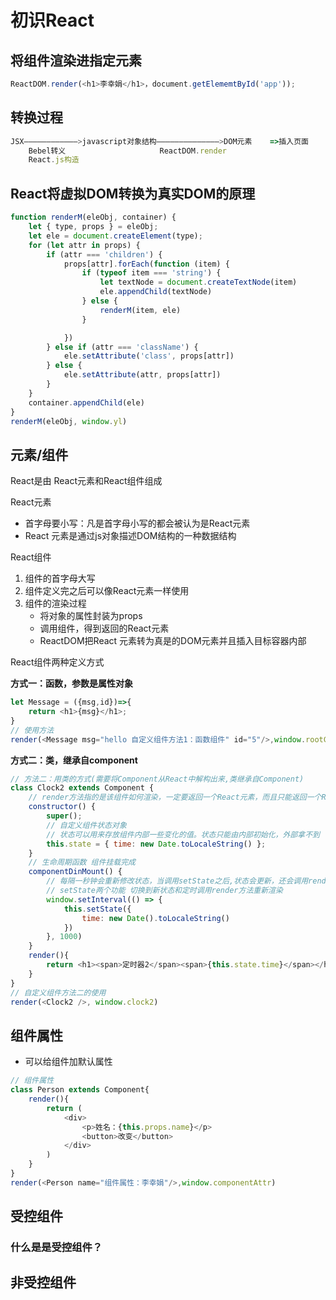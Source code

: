 # 初识React


## 将组件渲染进指定元素
```javascript
ReactDOM.render(<h1>李幸娟</h1>，document.getElememtById('app'));
```

## 转换过程
```javascript
JSX————————————>javascript对象结构——————————————>DOM元素    =>插入页面
    Bebel转义                     ReactDOM.render   
    React.js构造 
```
           

## React将虚拟DOM转换为真实DOM的原理
```javascript
function renderM(eleObj, container) {
    let { type, props } = eleObj;
    let ele = document.createElement(type);
    for (let attr in props) {
        if (attr === 'children') {
            props[attr].forEach(function (item) {
                if (typeof item === 'string') {
                    let textNode = document.createTextNode(item)
                    ele.appendChild(textNode)
                } else {
                    renderM(item, ele)
                }

            })
        } else if (attr === 'className') {
            ele.setAttribute('class', props[attr])
        } else {
            ele.setAttribute(attr, props[attr])
        }
    }
    container.appendChild(ele)
}
renderM(eleObj, window.yl)
```



## 元素/组件

React是由 React元素和React组件组成

React元素 
- 首字母要小写：凡是首字母小写的都会被认为是React元素
- React 元素是通过js对象描述DOM结构的一种数据结构


React组件

1. 组件的首字母大写
2. 组件定义完之后可以像React元素一样使用
3. 组件的渲染过程
     - 将对象的属性封装为props
     - 调用组件，得到返回的React元素
     - ReactDOM把React 元素转为真是的DOM元素并且插入目标容器内部


React组件两种定义方式

**方式一：函数，参数是属性对象**

```javascript
let Message = ({msg,id})=>{
    return <h1>{msg}</h1>;
}
// 使用方法
render(<Message msg="hello 自定义组件方法1：函数组件" id="5"/>,window.rootContainer)
```

**方式二：类，继承自component**

```javascript
// 方法二：用类的方式(需要将Component从React中解构出来,类继承自Component)
class Clock2 extends Component {
    // render方法指的是该组件如何渲染，一定要返回一个React元素，而且只能返回一个React元素
    constructor() {
        super();
        // 自定义组件状态对象
        // 状态可以用来存放组件内部一些变化的值。状态只能由内部初始化，外部拿不到
        this.state = { time: new Date.toLocaleString() };   
    }
    // 生命周期函数 组件挂载完成
    componentDinMount() {
        // 每隔一秒钟会重新修改状态，当调用setState之后,状态会更新，还会调用render方法进行重新渲染
        // setState两个功能 切换到新状态和定时调用render方法重新渲染
        window.setInterval(() => {
            this.setState({
                time: new Date().toLocaleString()
            })
        }, 1000)
    }
    render(){
        return <h1><span>定时器2</span><span>{this.state.time}</span></h1>
    }
}
// 自定义组件方法二的使用
render(<Clock2 />, window.clock2)
```

## 组件属性
- 可以给组件加默认属性
```javascript
// 组件属性
class Person extends Component{
    render(){
        return (
            <div>
                <p>姓名：{this.props.name}</p>
                <button>改变</button>
            </div>
        )
    }
}
render(<Person name="组件属性：李幸娟"/>,window.componentAttr)
```

## 受控组件
### 什么是是受控组件？
### 

## 非受控组件
